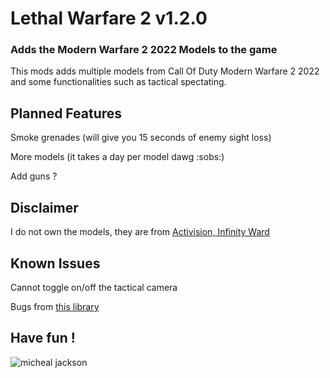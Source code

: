 # Lethal Warfare 2 v1.2.0
### Adds the Modern Warfare 2 2022 Models to the game

This mods adds multiple models from Call Of Duty Modern Warfare 2 2022 and some functionalities such as tactical spectating.

## Planned Features
Smoke grenades (will give you 15 seconds of enemy sight loss)

More models (it takes a day per model dawg :sobs:)

Add guns ?

## Disclaimer
I do not own the models, they are from [Activision, Infinity Ward](https://www.infinityward.com)

## Known Issues
Cannot toggle on/off the tactical camera

Bugs from [this library](https://github.com/BunyaPineTree/LethalCompany_ModelReplacementAPI)


## Have fun !
![micheal jackson](https://github.com/Edouard127/LethalWarfare2/blob/master/data/ghost.gif)